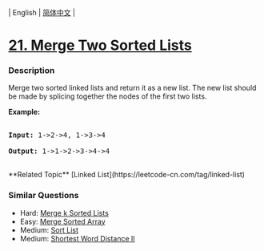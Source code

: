 | English | [简体中文](README.md) |

# [21. Merge Two Sorted Lists](https://leetcode-cn.com/problems/merge-two-sorted-lists)
 ### Description
<p>Merge two sorted linked lists and return it as a new list. The new list should be made by splicing together the nodes of the first two lists.</p>

<p><b>Example:</b>
<pre>
<b>Input:</b> 1->2->4, 1->3->4
<b>Output:</b> 1->1->2->3->4->4
</pre>
</p>
**Related Topic**  [Linked List](https://leetcode-cn.com/tag/linked-list) 

### Similar Questions
 - Hard:	[Merge k Sorted Lists](https://leetcode-cn.com/problems/merge-k-sorted-lists) 
 - Easy:	[Merge Sorted Array](https://leetcode-cn.com/problems/merge-sorted-array) 
 - Medium:	[Sort List](https://leetcode-cn.com/problems/sort-list) 
 - Medium:	[Shortest Word Distance II](https://leetcode-cn.com/problems/shortest-word-distance-ii) 
